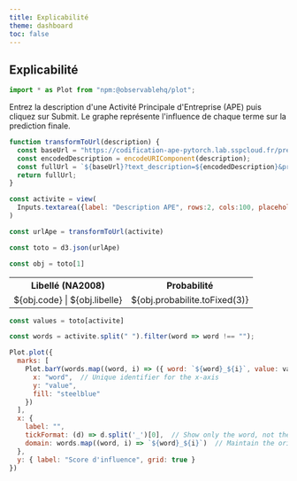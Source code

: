 ```yaml
---
title: Explicabilité
theme: dashboard
toc: false
---
```


## Explicabilité
```js
import * as Plot from "npm:@observablehq/plot";
```

Entrez la description d'une Activité Principale d'Entreprise (APE) puis cliquez sur Submit.
Le graphe représente l'influence de chaque terme sur la prediction finale.


```js
function transformToUrl(description) {
  const baseUrl = "https://codification-ape-pytorch.lab.sspcloud.fr/predict-and-explain";
  const encodedDescription = encodeURIComponent(description);
  const fullUrl = `${baseUrl}?text_description=${encodedDescription}&prob_min=0.01`;
  return fullUrl;
}
```

```js
const activite = view(
  Inputs.textarea({label: "Description APE", rows:2, cols:100, placeholder: "Entrez votre description", value: "Institut National de la Statistique et de l'Administration Economique", submit: true})
)
```


```js
const urlApe = transformToUrl(activite)
```

```js
const toto = d3.json(urlApe)
```
```js
const obj = toto[1]
```

<table>
  <tr>
    <th style="text-align:center;">Libellé (NA2008)</th>
    <th>Probabilité</th>
  </tr>
    <tr>
      <td>${obj.code} | ${obj.libelle}</td>
      <td>${obj.probabilite.toFixed(3)}</td>
    </tr>
</table>

```js
const values = toto[activite]
```

```js
const words = activite.split(" ").filter(word => word !== "");
```

```js
Plot.plot({
  marks: [
    Plot.barY(words.map((word, i) => ({ word: `${word}_${i}`, value: values[i] })), {
      x: "word",  // Unique identifier for the x-axis
      y: "value",
      fill: "steelblue"
    })
  ],
  x: {
    label: "",
    tickFormat: (d) => d.split('_')[0],  // Show only the word, not the index
    domain: words.map((word, i) => `${word}_${i}`)  // Maintain the original order
  },
  y: { label: "Score d'influence", grid: true }
})
```
